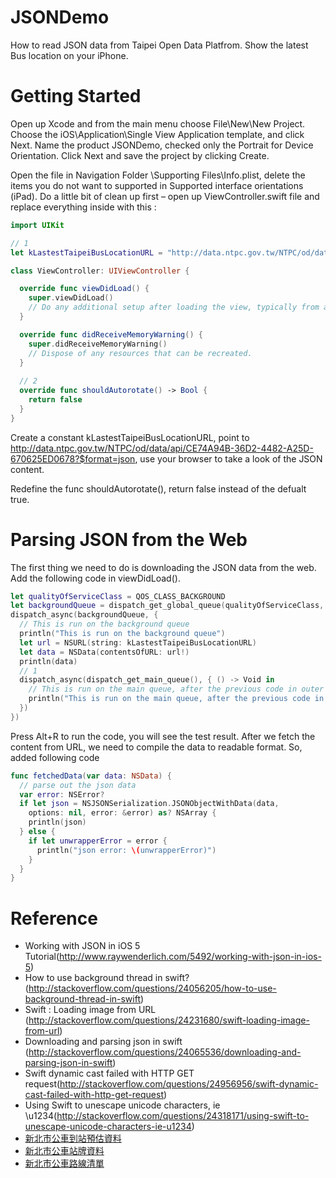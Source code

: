 # JSONDemo

How to read JSON data from Taipei Open Data Platfrom. Show the latest Bus location on your iPhone.

# Getting Started

Open up Xcode and from the main menu choose File\New\New Project. Choose the iOS\Application\Single View Application template, and click Next. Name the product JSONDemo, checked only the Portrait for Device Orientation. Click Next and save the project by clicking Create.

Open the file in Navigation Folder \Supporting Files\Info.plist, delete the items you do not want to supported in Supported interface orientations (iPad). Do a little bit of clean up first – open up ViewController.swift file and replace everything inside with this :

```swift
import UIKit

// 1
let kLastestTaipeiBusLocationURL = "http://data.ntpc.gov.tw/NTPC/od/data/api/CE74A94B-36D2-4482-A25D-670625ED0678?$format=json"

class ViewController: UIViewController {

  override func viewDidLoad() {
    super.viewDidLoad()
    // Do any additional setup after loading the view, typically from a nib.
  }

  override func didReceiveMemoryWarning() {
    super.didReceiveMemoryWarning()
    // Dispose of any resources that can be recreated.
  }
  
  // 2
  override func shouldAutorotate() -> Bool {
    return false
  }
}
```

Create a constant kLastestTaipeiBusLocationURL, point to http://data.ntpc.gov.tw/NTPC/od/data/api/CE74A94B-36D2-4482-A25D-670625ED0678?$format=json, use your browser to take a look of the JSON content.

Redefine the func shouldAutorotate(), return false instead of the defualt true.

# Parsing JSON from the Web

The first thing we need to do is downloading the JSON data from the web. Add the following code in viewDidLoad().

```swift
let qualityOfServiceClass = QOS_CLASS_BACKGROUND
let backgroundQueue = dispatch_get_global_queue(qualityOfServiceClass, 0)
dispatch_async(backgroundQueue, {
  // This is run on the background queue
  println("This is run on the background queue")
  let url = NSURL(string: kLastestTaipeiBusLocationURL)
  let data = NSData(contentsOfURL: url!)
  println(data)
  // 1
  dispatch_async(dispatch_get_main_queue(), { () -> Void in
    // This is run on the main queue, after the previous code in outer block
    println("This is run on the main queue, after the previous code in outer block")
  })
})
```

Press Alt+R to run the code, you will see the test result. After we fetch the content from URL, we need to compile the data to readable format. So, added following code

```swift
func fetchedData(var data: NSData) {
  // parse out the json data
  var error: NSError?
  if let json = NSJSONSerialization.JSONObjectWithData(data,
    options: nil, error: &error) as? NSArray {
    println(json)
  } else {
    if let unwrapperError = error {
      println("json error: \(unwrapperError)")
    }
  }
}
```

# Reference

- Working with JSON in iOS 5 Tutorial(http://www.raywenderlich.com/5492/working-with-json-in-ios-5)
- How to use background thread in swift?(http://stackoverflow.com/questions/24056205/how-to-use-background-thread-in-swift)
- Swift : Loading image from URL (http://stackoverflow.com/questions/24231680/swift-loading-image-from-url)
- Downloading and parsing json in swift (http://stackoverflow.com/questions/24065536/downloading-and-parsing-json-in-swift)
- Swift dynamic cast failed with HTTP GET request(http://stackoverflow.com/questions/24956956/swift-dynamic-cast-failed-with-http-get-request)
- Using Swift to unescape unicode characters, ie \u1234(http://stackoverflow.com/questions/24318171/using-swift-to-unescape-unicode-characters-ie-u1234)
- [新北市公車到站預估資料](http://data.taipei.gov.tw/opendata/apply/RelatedUrl?url=http%3A%2F%2Fdata.ntpc.gov.tw%2FNTPC%2Fod%2Fdata%2Fapi%2Fmeta%2F%3F%24format%3Djson&%24filter=oid+eq+CE74A94B-36D2-4482-A25D-670625ED0678)
- [新北市公車站牌資料](http://data.taipei.gov.tw/opendata/apply/RelatedUrl?url=http://data.ntpc.gov.tw/NTPC/od/data/api/meta/?$format=json&$filter=oid%20eq%2018621BF3-6B00-4A07-B49C-0C5CCABFE026)
- [新北市公車路線清單](http://data.taipei.gov.tw/opendata/apply/RelatedUrl?url=http://data.ntpc.gov.tw/NTPC/od/data/api/meta/?$format=json&$filter=oid%20eq%205D3B5FE3-549A-40D5-8FA3-0C691230B213)

